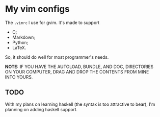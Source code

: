 # My vim configs

The `.vimrc` I use for gvim. It's made to support

* C;
* Markdown;
* Python;
* LaTeX. 

So, it should do well for most programmer's needs. 

**NOTE:** IF YOU HAVE THE AUTOLOAD, BUNDLE, AND DOC, DIRECTORIES ON YOUR COMPUTER, DRAG AND DROP THE CONTENTS FROM MINE INTO YOURS.

## TODO

With my plans on learning haskell (the syntax is too attractive to bear), I'm planning on adding haskell support. 

